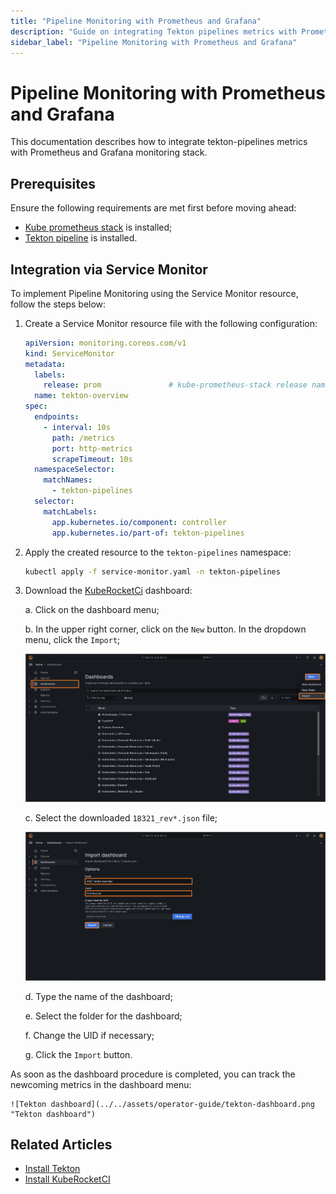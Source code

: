 ```yaml
---
title: "Pipeline Monitoring with Prometheus and Grafana"
description: "Guide on integrating Tekton pipelines metrics with Prometheus and Grafana in KubeRocketCI for comprehensive monitoring and visualization."
sidebar_label: "Pipeline Monitoring with Prometheus and Grafana"
---
```

<!-- markdownlint-disable MD025 -->

# Pipeline Monitoring with Prometheus and Grafana

<head>
  <link rel="canonical" href="https://docs.kuberocketci.io/docs/operator-guide/ci/tekton-monitoring" />
</head>

This documentation describes how to integrate tekton-pipelines metrics with Prometheus and Grafana monitoring stack.

## Prerequisites

Ensure the following requirements are met first before moving ahead:

* [Kube prometheus stack](https://prometheus-community.github.io/helm-charts) is installed;
* [Tekton pipeline](https://github.com/tektoncd/pipeline/releases) is installed.

## Integration via Service Monitor

To implement Pipeline Monitoring using the Service Monitor resource, follow the steps below:

1. Create a Service Monitor resource file with the following configuration:

    ```yaml service-monitor.yaml
    apiVersion: monitoring.coreos.com/v1
    kind: ServiceMonitor
    metadata:
      labels:
        release: prom               # kube-prometheus-stack release name
      name: tekton-overview
    spec:
      endpoints:
        - interval: 10s
          path: /metrics
          port: http-metrics
          scrapeTimeout: 10s
      namespaceSelector:
        matchNames:
          - tekton-pipelines
      selector:
        matchLabels:
          app.kubernetes.io/component: controller
          app.kubernetes.io/part-of: tekton-pipelines
    ```

2. Apply the created resource to the `tekton-pipelines` namespace:

    ```bash
    kubectl apply -f service-monitor.yaml -n tekton-pipelines
    ```

3. Download the [KubeRocketCi](https://grafana.com/grafana/dashboards/18321) dashboard:

    a. Click on the dashboard menu;

    b. In the upper right corner, click on the `New` button. In the dropdown menu, click the `Import`;

    ![Import dashboard grafana](../../assets/operator-guide/grafana-tekton-dasboard-import.png "Import Grafana dashboard")

    c. Select the downloaded `18321_rev*.json` file;

    ![Import dashboard grafana options](../../assets/operator-guide/grafana-tekton-dasboard-import-options.png "Import Grafana dashboard: Options")

    d. Type the name of the dashboard;

    e. Select the folder for the dashboard;

    f. Change the UID if necessary;

    g. Click the `Import` button.

As soon as the dashboard procedure is completed, you can track the newcoming metrics in the dashboard menu:

    ![Tekton dashboard](../../assets/operator-guide/tekton-dashboard.png "Tekton dashboard")

## Related Articles

* [Install Tekton](../install-tekton.md)
* [Install KubeRocketCI](../install-kuberocketci.md)
